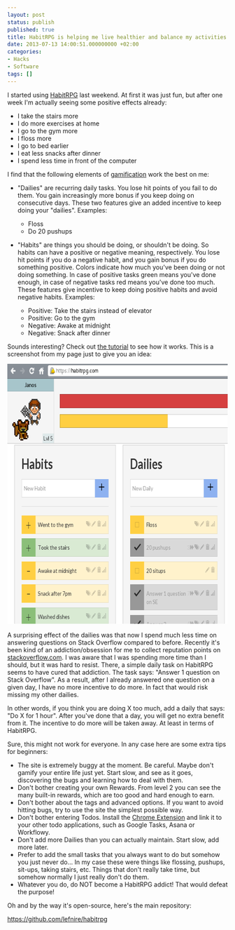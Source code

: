 ```yaml
---
layout: post
status: publish
published: true
title: HabitRPG is helping me live healthier and balance my activities better
date: 2013-07-13 14:00:51.000000000 +02:00
categories:
- Hacks
- Software
tags: []
---
```

I started using [HabitRPG](https://habitrpg.com/) last weekend. At first it was just fun, but after one week I'm actually seeing some positive effects already:

- I take the stairs more
- I do more exercises at home
- I go to the gym more
- I floss more
- I go to bed earlier
- I eat less snacks after dinner
- I spend less time in front of the computer

I find that the following elements of [gamification](http://en.wikipedia.org/wiki/Gamification) work the best on me:

- "Dailies" are recurring daily tasks. You lose hit points of you fail to do them. You gain increasingly more bonus if you keep doing on consecutive days. These two features give an added incentive to keep doing your "dailies". Examples:

	- Floss
	- Do 20 pushups

- "Habits" are things you should be doing, or shouldn't be doing. So habits can have a positive or negative meaning, respectively. You lose hit points if you do a negative habit, and you gain bonus if you do something positive. Colors indicate how much you've been doing or not doing something. In case of positive tasks green means you've done enough, in case of negative tasks red means you've done too much. These features give incentive to keep doing positive habits and avoid negative habits. Examples:

	- Positive: Take the stairs instead of elevator
	- Positive: Go to the gym
	- Negative: Awake at midnight
	- Negative: Snack after dinner

Sounds interesting? Check out [the tutorial](http://www.youtube.com/watch?v=cT5ghzZFfao) to see how it works. This is a screenshot from my page just to give you an idea:

<a href="/assets/themes/images/screenshots/2013-07-habitrpg1.png"><img class="alignright size-full wp-image-1043" alt="habitrpg1" src="/assets/themes/images/screenshots/2013-07-habitrpg1.png" width="664" height="593" /></a>

A surprising effect of the dailies was that now I spend much less time on answering questions on Stack Overflow compared to before. Recently it's been kind of an addiction/obsession for me to collect reputation points on [stackoverflow.com](http://stackoverflow.com/). I was aware that I was spending more time than I should, but it was hard to resist. There, a simple daily task on HabitRPG seems to have cured that addiction. The task says: "Answer 1 question on Stack Overflow". As a result, after I already answered one question on a given day, I have no more incentive to do more. In fact that would risk missing my other dailies.

In other words, if you think you are doing X too much, add a daily that says: "Do X for 1 hour". After you've done that a day, you will get no extra benefit from it. The incentive to do more will be taken away. At least in terms of HabitRPG.

Sure, this might not work for everyone. In any case here are some extra tips for beginners:

- The site is extremely buggy at the moment. Be careful. Maybe don't gamify your entire life just yet. Start slow, and see as it goes, discovering the bugs and learning how to deal with them.
- Don't bother creating your own Rewards. From level 2 you can see the many built-in rewards, which are too good and hard enough to earn.
- Don't bother about the tags and advanced options. If you want to avoid hitting bugs, try to use the site the simplest possible way.
- Don't bother entering Todos. Install the [Chrome Extension](https://chrome.google.com/webstore/detail/habitrpg/pidkmpibnnnhneohdgjclfdjpijggmjj) and link it to your other todo applications, such as Google Tasks, Asana or Workflowy.
- Don't add more Dailies than you can actually maintain. Start slow, add more later.
- Prefer to add the small tasks that you always want to do but somehow you just never do... In my case these were things like flossing, pushups, sit-ups, taking stairs, etc. Things that don't really take time, but somehow normally I just really don't do them.
- Whatever you do, do NOT become a HabitRPG addict! That would defeat the purpose!

Oh and by the way it's open-source, here's the main repository:

https://github.com/lefnire/habitrpg
